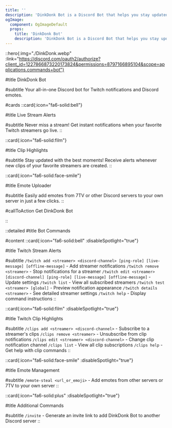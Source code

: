 ```yaml
---
title: ''
description: 'DinkDonk Bot is a Discord Bot that helps you stay updated with Twitch streams, clips, and Discord emotes effortlessly.'
ogImage:
  component: OgImageDefault
  props:
    title: 'DinkDonk Bot'
    description: 'DinkDonk Bot is a Discord Bot that helps you stay updated with Twitch streams, clips, and Discord emotes effortlessly.'
---
```


::hero{:img="./DinkDonk.webp" :link="https://discord.com/oauth2/authorize?client_id=1227866873220173824&permissions=8797166895104&scope=applications.commands+bot"}

#title
DinkDonk Bot

#subtitle
Your all-in-one Discord bot for Twitch notifications and Discord emotes.

#cards
::card{:icon="fa6-solid:bell"}

#title
Live Stream Alerts

#subtitle
Never miss a stream! Get instant notifications when your favorite Twitch streamers go live.
::

::card{:icon="fa6-solid:film"}

#title
Clip Highlights

#subtitle
Stay updated with the best moments! Receive alerts whenever new clips of your favorite streamers are created.
::

::card{:icon="fa6-solid:face-smile"}

#title
Emote Uploader

#subtitle
Easily add emotes from 7TV or other Discord servers to your own server in just a few clicks.
::

#callToAction
Get DinkDonk Bot

::

::detailed
#title
Bot Commands

#content
::card{:icon="fa6-solid:bell" :disableSpotlight="true"}

#title
Twitch Stream Alerts

#subtitle
`/twitch add <streamer> <discord-channel> [ping-role] [live-message] [offline-message]` - Add streamer notifications
`/twitch remove <streamer>` - Stop notifications for a streamer
`/twitch edit <streamer> [discord-channel] [ping-role] [live-message] [offline-message]` - Update settings
`/twitch list` - View all subscribed streamers
`/twitch test <streamer> [global]` - Preview notification appearance
`/twitch details <streamer>` - See detailed streamer settings
`/twitch help` - Display command instructions
::

::card{:icon="fa6-solid:film" :disableSpotlight="true"}

#title
Twitch Clip Highlights

#subtitle
`/clips add <streamer> <discord-channel>` - Subscribe to a streamer's clips
`/clips remove <streamer>` - Unsubscribe from clip notifications
`/clips edit <streamer> <discord-channel>` - Change clip notification channel
`/clips list` - View all clip subscriptions
`/clips help` - Get help with clip commands
::

::card{:icon="fa6-solid:face-smile" :disableSpotlight="true"}

#title
Emote Management

#subtitle
`/emote-steal <url_or_emoji>` - Add emotes from other servers or 7TV to your own server
::

::card{:icon="fa6-solid:plus" :disableSpotlight="true"}

#title
Additional Commands

#subtitle
`/invite` - Generate an invite link to add DinkDonk Bot to another Discord server
::
